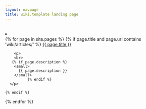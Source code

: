 ```yaml
---
layout: navpage
title: wiki.template landing page
---
```


<br>
<div class="large-block-grid-2">
  <li>
    <div class="panel">
{% for page in site.pages %}
       {% if page.title and page.url contains 'wiki/articles/' %}
       <a class="link article_link" href="{{page.url}}">{{ page.title }}</a>
       
        <p>
        <br>
       {% if page.description %}
        <small>
          {{ page.description }}
        </small>
              {% endif %}
      </p>

    {% endif %}
{% endfor %}
</div>
  </li>
  </div>